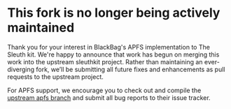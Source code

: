 # This fork is no longer being actively maintained

Thank you for your interest in BlackBag's APFS implementation to The Sleuth kit.  We're happy to announce that work has begun on merging this work into the upstream sleuthkit project.  Rather than maintaining an ever-diverging fork, we’ll be submitting all future fixes and enhancements as pull requests to the upstream project.

For APFS support, we encourage you to check out and compile the [upstream apfs branch](https://github.com/sleuthkit/sleuthkit/tree/apfs) and submit all bug reports to their issue tracker.
 

